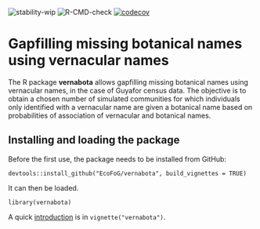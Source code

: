 ![stability-wip](https://img.shields.io/badge/stability-work_in_progress-lightgrey.svg)
![R-CMD-check](https://github.com/EcoFoG/vernabota/workflows/R-CMD-check/badge.svg)
[![codecov](https://codecov.io/github/EcoFoG/vernabota/branch/main/graphs/badge.svg)](https://codecov.io/github/EcoFoG/vernabota)

# Gapfilling missing botanical names using vernacular names

The R package **vernabota** allows gapfilling missing botanical names using vernacular names, in the case of Guyafor census data.
The objective is to obtain a chosen number of simulated communities for which individuals only identified with a vernacular name are given a botanical name based on probabilities of association of vernacular and botanical names.

## Installing and loading the package

Before the first use, the package needs to be installed from GitHub:

```{r install, eval=FALSE}
devtools::install_github("EcoFoG/vernabota", build_vignettes = TRUE)
```

It can then be loaded.

```{r setup}
library(vernabota)
```

A quick [introduction](https://ecofog.github.io/vernabota/articles/vernabota.html) is in `vignette("vernabota")`.
